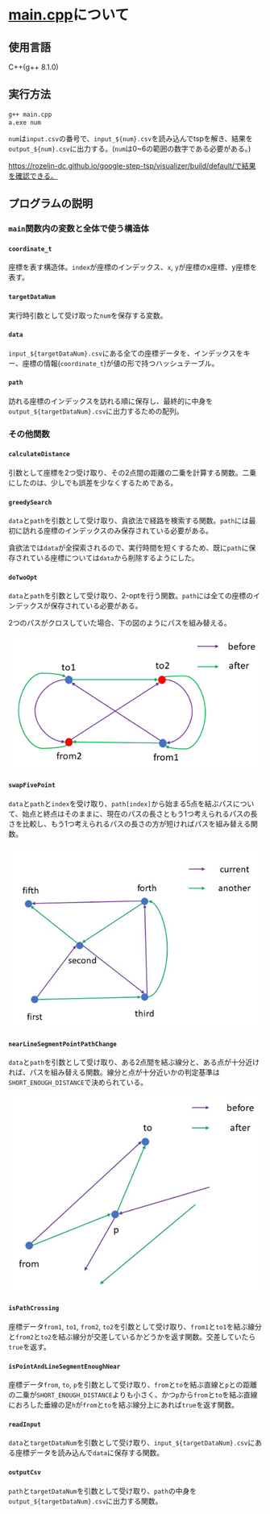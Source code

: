 # [main.cpp](./main.cpp)について

## 使用言語

C++(g++ 8.1.0)

## 実行方法

```
g++ main.cpp
a.exe num
```

`num`は`input.csv`の番号で、`input_${num}.csv`を読み込んでtspを解き、結果を`output_${num}.csv`に出力する。(`num`は0~6の範囲の数字である必要がある。)

https://rozelin-dc.github.io/google-step-tsp/visualizer/build/default/で結果を確認できる。

## プログラムの説明

### `main`関数内の変数と全体で使う構造体

#### `coordinate_t`

座標を表す構造体。`index`が座標のインデックス、`x`, `y`が座標のx座標、y座標を表す。

#### `targetDataNum`

実行時引数として受け取った`num`を保存する変数。

#### `data`

`input_${targetDataNum}.csv`にある全ての座標データを、インデックスをキー、座標の情報(`coordinate_t`)が値の形で持つハッシュテーブル。

#### `path`

訪れる座標のインデックスを訪れる順に保存し、最終的に中身を`output_${targetDataNum}.csv`に出力するための配列。

### その他関数

#### `calculateDistance`

引数として座標を2つ受け取り、その2点間の距離の二乗を計算する関数。二乗にしたのは、少しでも誤差を少なくするためである。

#### `greedySearch`

`data`と`path`を引数として受け取り、貪欲法で経路を検索する関数。`path`には最初に訪れる座標のインデックスのみ保存されている必要がある。

貪欲法では`data`が全探索されるので、実行時間を短くするため、既に`path`に保存されている座標については`data`から削除するようにした。

#### `doTwoOpt`

`data`と`path`を引数として受け取り、2-optを行う関数。`path`には全ての座標のインデックスが保存されている必要がある。

2つのパスがクロスしていた場合、下の図のようにパスを組み替える。

![](./figure1.png)

#### `swapFivePoint`

`data`と`path`と`index`を受け取り、`path[index]`から始まる5点を結ぶパスについて、始点と終点はそのままに、現在のパスの長さともう1つ考えられるパスの長さを比較し、もう1つ考えられるパスの長さの方が短ければパスを組み替える関数。

![](./figure2.png)

#### `nearLineSegmentPointPathChange`

`data`と`path`を引数として受け取り、ある2点間を結ぶ線分と、ある点が十分近ければ、パスを組み替える関数。線分と点が十分近いかの判定基準は`SHORT_ENOUGH_DISTANCE`で決められている。

![](./figure3.png)

#### `isPathCrossing`

座標データ`from1`, `to1`, `from2`, `to2`を引数として受け取り、`from1`と`to1`を結ぶ線分と`from2`と`to2`を結ぶ線分が交差しているかどうかを返す関数。交差していたら`true`を返す。

#### `isPointAndLineSegmentEnoughNear`

座標データ`from`, `to`, `p`を引数として受け取り、`from`と`to`を結ぶ直線と`p`との距離の二乗が`SHORT_ENOUGH_DISTANCE`よりも小さく、かつ`p`から`from`と`to`を結ぶ直線におろした垂線の足`h`が`from`と`to`を結ぶ線分上にあれば`true`を返す関数。

#### `readInput`

`data`と`targetDataNum`を引数として受け取り、`input_${targetDataNum}.csv`にある座標データを読み込んで`data`に保存する関数。

#### `outputCsv`

`path`と`targetDataNum`を引数として受け取り、`path`の中身を`output_${targetDataNum}.csv`に出力する関数。

